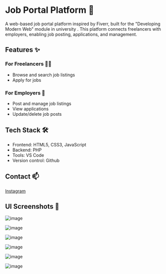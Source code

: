 # Job Portal Platform 🚀

A web-based job portal platform inspired by Fiverr, built for the "Developing Modern Web" module in university . This platform connects freelancers with employers, enabling job posting, applications, and management.

## Features ✨

### For Freelancers 👨‍💻
- Browse and search job listings
- Apply for jobs

### For Employers 💼
- Post and manage job listings
- View applications
- Update/delete job posts

## Tech Stack 🛠️

- Frontend: HTML5, CSS3, JavaScript
- Backend: PHP
- Tools: VS Code
- Version control: Github
  
## Contact 📫

 <a href ="https://www.instagram.com/theek.aka/">Instagram</a> 

## UI Screenshots 📸

![image](https://github.com/user-attachments/assets/26e1ad60-cb22-4536-a476-409c511eaf7d)

![image](https://github.com/user-attachments/assets/e1a6ee29-025f-411a-88b0-f7acf1e4e595)

![image](https://github.com/user-attachments/assets/b62104c8-61a7-49aa-8152-74569dec4ad3)

![image](https://github.com/user-attachments/assets/6b93d66f-34fc-4f09-80d0-fe5bfca1c16e)

![image](https://github.com/user-attachments/assets/cffd9aae-17c3-4037-bdeb-ec360bfdc69e)

![image](https://github.com/user-attachments/assets/7baaeb4a-ab60-4c0b-8ae5-a82188b4fb9c)



